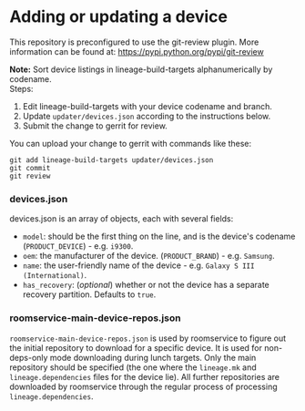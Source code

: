 # Adding or updating a device

This repository is preconfigured to use the git-review plugin. More information can be found at:
https://pypi.python.org/pypi/git-review

**Note:** Sort device listings in lineage-build-targets alphanumerically by codename.  
Steps:  
1. Edit lineage-build-targets with your device codename and branch.  
2. Update `updater/devices.json` according to the instructions below.  
3. Submit the change to gerrit for review.  

You can upload your change to gerrit with commands like these:

    git add lineage-build-targets updater/devices.json
    git commit
    git review

### devices.json
devices.json is an array of objects, each with several fields:

* `model`: should be the first thing on the line, and is the device's codename (`PRODUCT_DEVICE`) - e.g. `i9300`.
* `oem`: the manufacturer of the device. (`PRODUCT_BRAND`) - e.g. `Samsung`.
* `name`: the user-friendly name of the device - e.g. `Galaxy S III (International)`.
* `has_recovery`: (*optional*) whether or not the device has a separate recovery partition. Defaults to `true`.

### roomservice-main-device-repos.json
`roomservice-main-device-repos.json` is used by roomservice to figure out the
initial repository to download for a specific device. It is used for non-deps-only
mode downloading during lunch targets. Only the main repository should be specified
(the one where the `lineage.mk` and `lineage.dependencies` files for the device lie).
All further repositories are downloaded by roomservice through the regular process
of processing `lineage.dependencies`.
